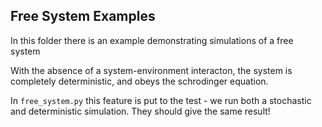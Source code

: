 ## Free System Examples

In this folder there is an example demonstrating simulations of a free system

With the absence of a system-environment interacton, the system is completely
deterministic, and obeys the schrodinger equation.

In `free_system.py` this feature is put to the test - we run both a stochastic
and deterministic simulation. They should give the same result!
